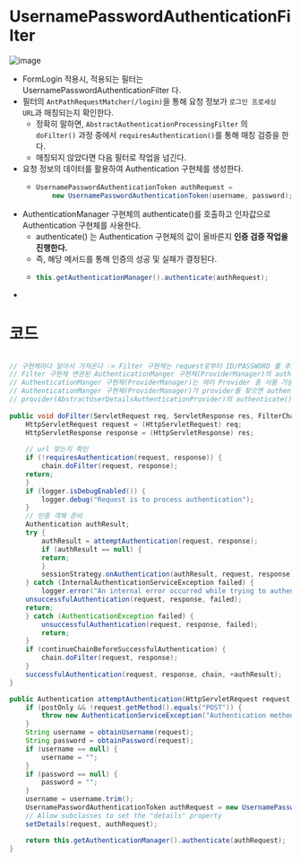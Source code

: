 UsernamePasswordAuthenticationFilter
=====================================
![image](https://user-images.githubusercontent.com/50267433/129195153-19ea8143-277c-4d64-a0ba-14ad7544c1fc.png)


* FormLogin 적용시, 적용되는 필터는 UsernamePasswordAuthenticationFilter 다.   
* 필터의 `AntPathRequestMatcher(/login)`을 통해 요청 정보가 `로그인 프로세싱 URL`과 매칭되는지 확인한다.     
    * 정확히 말하면, `AbstractAuthenticationProcessingFilter` 의    
      `doFilter()` 과정 중에서 `requiresAuthentication()`를 통해 매칭 검증을 한다. 
    * 매칭되지 않았다면 다음 필터로 작업을 넘긴다.   
* 요청 정보의 데이터를 활용하여 Authentication 구현체를 생성한다.
    * ```java
      UsernamePasswordAuthenticationToken authRequest = 
          new UsernamePasswordAuthenticationToken(username, password);
      ```  
* AuthenticationManager 구현체의 authenticate()를 호출하고 인자값으로 Authentication 구현체를 사용한다.   
    * authenticate() 는 Authentication 구현체의 값이 올바른지 **인증 검증 작업을 진행한다.**   
    * 즉, 해당 메서드를 통해 인증의 성공 및 실패가 결정된다.    
    * ```java
      this.getAuthenticationManager().authenticate(authRequest);
      ``` 
* 

# 코드 
```java

// 구현체마다 알아서 가져온다 -> Filter 구현체는 request로부터 ID/PASSWORD 를 추출 및 이를 통한 Authentication 객체 생성   
// Filter 구현체 연관된 AuthenticationManger 구현체(ProviderManager)의 authenticate()을 호출하고 생성한 Authentication도 같이 넘긴다.  
// AuthenticationManger 구현체(ProviderManager)는 여러 Provider 중 사용 가능한 Provider를 찾는다.(AbstractUserDetailsAuthenticationProvider)    
// AuthenticationManger 구현체(ProviderManager)가 provider를 찾으면 authenticate()를 호출하면서 Authentication 객체도 넘긴다.     
// provider(AbstractUserDetailsAuthenticationProvider)의 authenticate()이 성공하면 User + Authorities = Authentication 생성 및 반환 실패시 Null 반환 
	
public void doFilter(ServletRequest req, ServletResponse res, FilterChain chain) throws IOException, ServletException {
    HttpServletRequest request = (HttpServletRequest) req;
    HttpServletResponse response = (HttpServletResponse) res;
    
    // url 맞는지 확인 
    if (!requiresAuthentication(request, response)) {
        chain.doFilter(request, response);
	return;
    }
    if (logger.isDebugEnabled()) {
        logger.debug("Request is to process authentication");
    }
    // 인증 객체 준비 
    Authentication authResult;
    try {
        authResult = attemptAuthentication(request, response);
        if (authResult == null) {
	    return;
        }
        sessionStrategy.onAuthentication(authResult, request, response);
    } catch (InternalAuthenticationServiceException failed) {
        logger.error("An internal error occurred while trying to authenticate the user.", failed);
	unsuccessfulAuthentication(request, response, failed);
	return;
    } catch (AuthenticationException failed) {
        unsuccessfulAuthentication(request, response, failed);
        return;
    }
    if (continueChainBeforeSuccessfulAuthentication) {
        chain.doFilter(request, response);
    }
    successfulAuthentication(request, response, chain, +authResult);
}
```
```java
public Authentication attemptAuthentication(HttpServletRequest request, HttpServletResponse response) throws AuthenticationException {
    if (postOnly && !request.getMethod().equals("POST")) { 
        throw new AuthenticationServiceException("Authentication method not supported: " + request.getMethod());
    }
    String username = obtainUsername(request);
    String password = obtainPassword(request);
    if (username == null) {
        username = "";
    }
    if (password == null) {
        password = "";
    }
    username = username.trim();
    UsernamePasswordAuthenticationToken authRequest = new UsernamePasswordAuthenticationToken(username, password);
    // Allow subclasses to set the "details" property
    setDetails(request, authRequest);

    return this.getAuthenticationManager().authenticate(authRequest);
}
```
